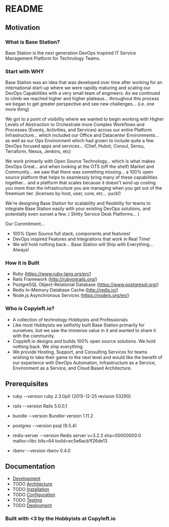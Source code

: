 # README

## Motivation

### What is Base Station?
Base Station is the next generation DevOps Inspired IT Service Management Platform for Technology Teams.


### Start with WHY
Base Station was an idea that was developed over time after working for an international start-up where we were rapidly maturing and scaling our DevOps Capabilities with a very small team of engineers.  As we continued to climb we reached higher and higher plateaus… throughout this process we began to get greater perspective and see new challenges… (i.e. one more thing)

We got to a point of visibility where we wanted to begin working with Higher Levels of Abstraction to Orchestrate more Complex Workflows and Processes (Events, Activities, and Services) across our entire Platform Infrastructure… which included our Office and Datacenter Environments… as well as our Ops Environment which had grown to include quite a few DevOps focused apps and services… (Chef, Hubot, Consul, Sensu, Terraform, Nexus, Jenkins, etc)

We work primarily with Open Source Technology… which is what makes DevOps Great… and when looking at the OTS (off the shelf) Market and Community… we saw that there was something missing… a 100% open source platform that helps to seamlessly bring many of these capabilities together… and a platform that scales because it doesn't wind up costing you more than the infrastructure you are managing when you get out of the freemium tier.  (licenses by host, user, core, etc… yuck!)

We're designing Base Station for scalability and flexibility for teams to integrate Base Station easily with your existing DevOps solutions, and potentially even sunset a few. (<cough> <cough> Shitty Service Desk Platforms... <cough> <cough>)

Our Commitment...
* 100% Open Source full stack, components and features!
* DevOps inspired Features and Integrations that work in Real Time!
* We will hold nothing back... Base Station will Ship with Everything… Always!


### How it is Built
* Ruby (https://www.ruby-lang.org/en/)
* Rails Framework (http://rubyonrails.org/)
* PostgreSQL Object-Relational Database (https://www.postgresql.org/)
* Redis In-Memory Database Cache (http://redis.io/)
* Node.js Asynchronous Services (https://nodejs.org/en/)


### Who is Copyleft.io?
- A collection of technology Hobbyists and Professionals
- Like most Hobbyists we selfishly built Base Station primarily for ourselves, but we saw the immense value in it and wanted to share it with the community.
- Copyleft.io designs and builds 100% open source solutions.  We hold nothing back.  We ship everything.
- We provide Hosting, Support, and Consulting Services for teams wishing to take their game to the next level and would like the benefit of our experience with DevOps Automation, Infrastructure as a Service, Environment as a Service, and Cloud Based Architecture.


## Prerequisites

* ruby --version
ruby 2.3.0p0 (2015-12-25 revision 53290)

* rails --version
Rails 5.0.0.1

* bundle --version
Bundler version 1.11.2

* postgres --version
psql (9.5.4)

* redis-server --version
Redis server v=3.2.3 sha=00000000:0 malloc=libc bits=64 build=ec5e6acb1f26de13


* rbenv --version
rbenv 0.4.0


## Documentation

* [Development ](docs/development.md)
* TODO [Architecture ](docs/architecture.md)
* TODO [Installation](docs/installation.md)
* TODO [Configuration](docs/configuration.md)
* TODO [Testing](docs/testing.md)
* TODO [Deployment](docs/deployment.md)


### Built with <3 by the Hobbyists at Copyleft.io
